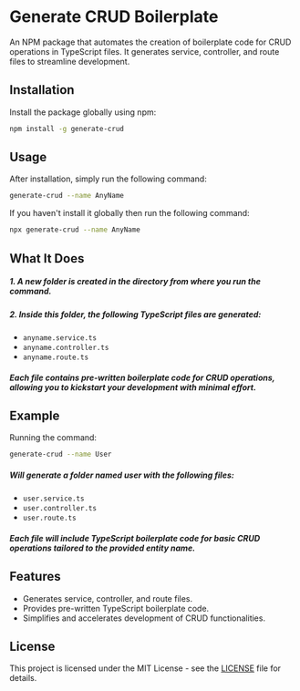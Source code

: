 # **Generate CRUD Boilerplate**

An NPM package that automates the creation of boilerplate code for CRUD operations in TypeScript files. It generates service, controller, and route files to streamline development.

## **Installation**

Install the package globally using npm:

```bash
npm install -g generate-crud
```

## **Usage**

After installation, simply run the following command:

```bash
generate-crud --name AnyName
```

If you haven't install it globally then run the following command:

```bash
npx generate-crud --name AnyName
```

## **What It Does**

##### 1. A new folder is created in the directory from where you run the command.

##### 2. Inside this folder, the following TypeScript files are generated:

- `anyname.service.ts`
- `anyname.controller.ts`
- `anyname.route.ts`

##### Each file contains pre-written boilerplate code for CRUD operations, allowing you to kickstart your development with minimal effort.

## **Example**

Running the command:

```bash
generate-crud --name User
```

##### Will generate a folder named user with the following files:

- `user.service.ts`
- `user.controller.ts`
- `user.route.ts`

##### Each file will include TypeScript boilerplate code for basic CRUD operations tailored to the provided entity name.

## **Features**

- Generates service, controller, and route files.
- Provides pre-written TypeScript boilerplate code.
- Simplifies and accelerates development of CRUD functionalities.

## **License**

This project is licensed under the MIT License - see the [LICENSE](LICENSE) file for details.
